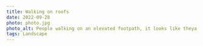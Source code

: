 ```yaml
---
title: Walking on roofs
date: 2022-09-28
photo: photo.jpg
photo_alt: People walking on an elevated footpath, it looks like theya re actually walking on the roofs of the house behind
tags: Landscape
---
```

